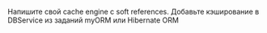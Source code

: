 Напишите свой cache engine с soft references.
Добавьте кэширование в DBService из заданий myORM или Hibernate ORM
